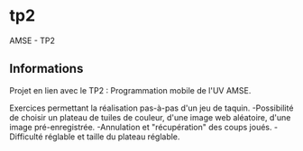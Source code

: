 # tp2

AMSE - TP2

## Informations

Projet en lien avec le TP2 : Programmation mobile de l'UV AMSE.

Exercices permettant la réalisation pas-à-pas d'un jeu de taquin.
-Possibilité de choisir un plateau de tuiles de couleur, d'une image web aléatoire, d'une image pré-enregistrée.
-Annulation et "récupération" des coups joués.
-Difficulté réglable et taille du plateau réglable.